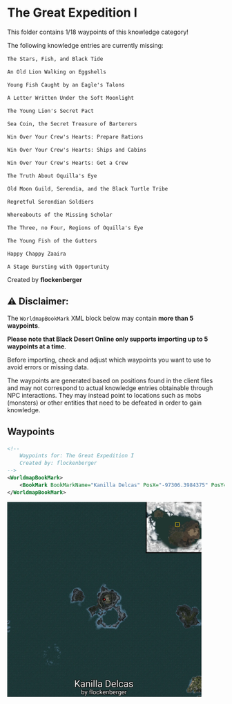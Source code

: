 # The Great Expedition I

This folder contains 1/18 waypoints of this knowledge category!

The following knowledge entries are currently missing: 

```
The Stars, Fish, and Black Tide
```

```
An Old Lion Walking on Eggshells
```

```
Young Fish Caught by an Eagle's Talons
```

```
A Letter Written Under the Soft Moonlight
```

```
The Young Lion's Secret Pact
```

```
Sea Coin, the Secret Treasure of Barterers
```

```
Win Over Your Crew's Hearts: Prepare Rations
```

```
Win Over Your Crew's Hearts: Ships and Cabins
```

```
Win Over Your Crew's Hearts: Get a Crew
```

```
The Truth About Oquilla's Eye
```

```
Old Moon Guild, Serendia, and the Black Turtle Tribe
```

```
Regretful Serendian Soldiers
```

```
Whereabouts of the Missing Scholar
```

```
The Three, no Four, Regions of Oquilla's Eye
```

```
The Young Fish of the Gutters
```

```
Happy Chappy Zaaira
```

```
A Stage Bursting with Opportunity
```


Created by **flockenberger**

## ⚠️ Disclaimer:
The `WorldmapBookMark` XML block below may contain **more than 5 waypoints**.

**Please note that Black Desert Online only supports importing up to 5 waypoints at a time**.

Before importing, check and adjust which waypoints you want to use to avoid errors or missing data.

The waypoints are generated based on positions found in the client files and may not correspond to actual knowledge entries obtainable through NPC interactions.
They may instead point to locations such as mobs (monsters) or other entities that need to be defeated in order to gain knowledge.

## Waypoints
```xml
<!--
    Waypoints for: The Great Expedition I
    Created by: flockenberger
-->
<WorldmapBookMark>
    <BookMark BookMarkName="Kanilla Delcas" PosX="-97306.3984375" PosY="-956.1389770507812" PosZ="625257.0" />
</WorldmapBookMark>
```

<img src="./The Great Expedition I_Kanilla Delcas_Preview.webp" width="450"/> 